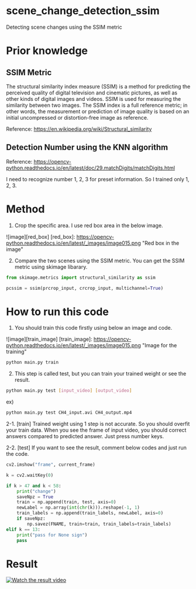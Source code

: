# scene_change_detection_ssim
 Detecting scene changes using the SSIM metric

# Prior knowledge
## SSIM Metric
The structural similarity index measure (SSIM) is a method for predicting the perceived quality of digital television and cinematic pictures, as well as other kinds of digital images and videos. SSIM is used for measuring the similarity between two images. The SSIM index is a full reference metric; in other words, the measurement or prediction of image quality is based on an initial uncompressed or distortion-free image as reference.

Reference: https://en.wikipedia.org/wiki/Structural_similarity

## Detection Number using the KNN algorithm

Reference: https://opencv-python.readthedocs.io/en/latest/doc/29.matchDigits/matchDigits.html

I need to recognize number 1, 2, 3 for preset information. So I trained only 1, 2, 3.

# Method
1. Crop the specific area. I use red box area in the below image.

![image][red_box]
[red_box]: https://opencv-python.readthedocs.io/en/latest/_images/image015.png "Red box in the image"

2. Compare the two scenes using the SSIM metric. You can get the SSIM metric using skimage libarary.

```python
from skimage.metrics import structural_similarity as ssim

pcssim = ssim(prcrop_input, crcrop_input, multichannel=True)
```

# How to run this code
1. You should train this code firstly using below an image and code.

![image][train_image]
[train_image]: https://opencv-python.readthedocs.io/en/latest/_images/image015.png "Image for the training"

```bash
python main.py train
```

2. This step is called test, but you can train your trained weight or see the result.

```bash
python main.py test [input_video] [output_video]
```

ex)
```bash
python main.py test CH4_input.avi CH4_output.mp4
```

2-1. [train] Trained weight using 1 step is not accurate. So you should overfit your train data. When you see the frame of input video, you should correct answers compared to predicted answer. Just press number keys.

2-2. [test] If you want to see the result, comment below codes and just run the code.

```python
cv2.imshow("frame", current_frame)

k = cv2.waitKey(0)

if k > 47 and k < 58:
    print("change")
    saveNpz = True
    train = np.append(train, test, axis=0)
    newLabel = np.array(int(chr(k))).reshape(-1, 1)
    train_labels = np.append(train_labels, newLabel, axis=0)
    if saveNpz:
        np.savez(FNAME, train=train, train_labels=train_labels)
elif k == 13:
    print("pass for None sign")
    pass
```

# Result
[![Watch the result video](https://i.imgur.com/vKb2F1B.png)](https://youtu.be/vt5fpE0bzSY)
